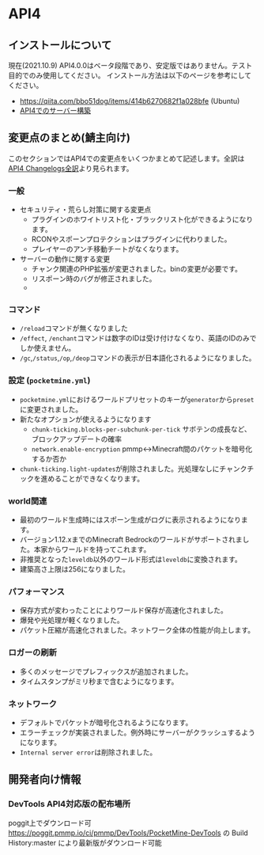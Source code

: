 # API4

## インストールについて
現在(2021.10.9) API4.0.0はベータ段階であり、安定版ではありません。テスト目的でのみ使用してください。
インストール方法は以下のページを参考にしてください。
- <https://qiita.com/bbo51dog/items/414b6270682f1a028bfe> (Ubuntu)
- [API4でのサーバー構築](/building/build-in-api4)

## 変更点のまとめ(鯖主向け)
このセクションではAPI4での変更点をいくつかまとめて記述します。全訳は[API4 Changelogs全訳](/api4/changelogs)より見られます。
### 一般
- セキュリティ・荒らし対策に関する変更点
    - プラグインのホワイトリスト化・ブラックリスト化ができるようになります。
    - RCONやスポーンプロテクションはプラグインに代わりました。
    - プレイヤーのアンチ移動チートがなくなります。
- サーバーの動作に関する変更
    - チャンク関連のPHP拡張が変更されました。binの変更が必要です。
    - リスポーン時のバグが修正されました。
    - 
### コマンド
- `/reload`コマンドが無くなりました
- `/effect`, `/enchant`コマンドは数字のIDは受け付けなくなり、英語のIDのみでしか使えません。
- `/gc`,`/status`,`/op`,`/deop`コマンドの表示が日本語化されるようになりました。

### 設定 (`pocketmine.yml`)
- `pocketmine.yml`におけるワールドプリセットのキーが`generator`から`preset`に変更されました。
- 新たなオプションが使えるようになります
    - `chunk-ticking.blocks-per-subchunk-per-tick` サボテンの成長など、ブロックアップデートの確率
    - `network.enable-encryption` pmmp<->Minecraft間のパケットを暗号化するか否か
- `chunk-ticking.light-updates`が削除されました。光処理なしにチャンクチックを進めることができなくなります。

### world関連
- 最初のワールド生成時にはスポーン生成がログに表示されるようになります。
- バージョン1.12.xまでのMinecraft Bedrockのワールドがサポートされました。本家からワールドを持ってこれます。
- 非推奨となった`leveldb`以外のワールド形式は`leveldb`に変換されます。
- 建築高さ上限は256になりました。

### パフォーマンス
- 保存方式が変わったことによりワールド保存が高速化されました。
- 爆発や光処理が軽くなりました。
- パケット圧縮が高速化されました。ネットワーク全体の性能が向上します。

### ロガーの刷新
- 多くのメッセージでプレフィックスが追加されました。
- タイムスタンプがミリ秒まで含むようになります。

### ネットワーク
- デフォルトでパケットが暗号化されるようになります。
- エラーチェックが実装されました。例外時にサーバーがクラッシュするようになります。
- `Internal server error`は削除されました。

## 開発者向け情報
### DevTools API4対応版の配布場所
poggit上でダウンロード可 <https://poggit.pmmp.io/ci/pmmp/DevTools/PocketMine-DevTools> の Build History:master により最新版がダウンロード可能